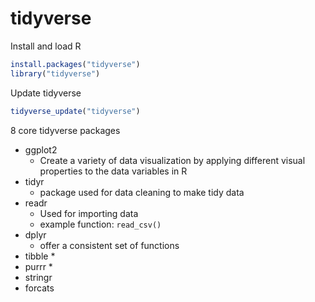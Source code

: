 # tidyverse

Install and load R
```R
install.packages("tidyverse")
library("tidyverse")
```
Update tidyverse
```R
tidyverse_update("tidyverse")
```
8 core tidyverse packages
* ggplot2
  * Create a variety of data visualization by applying different visual properties to the data variables in R
* tidyr
  * package used for data cleaning to make tidy data
* readr
  * Used for importing data
  * example function: `read_csv()`
* dplyr
  * offer a consistent set of functions
* tibble
  * 
* purrr
  * 
* stringr
* forcats
